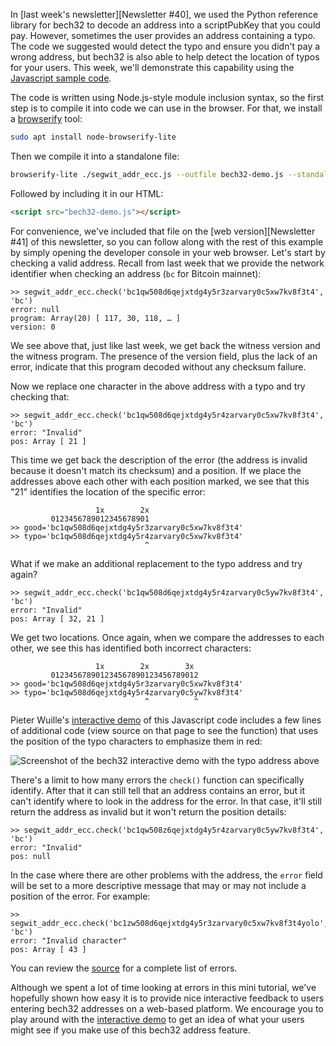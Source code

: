 In [last week's newsletter][Newsletter #40], we used the Python
reference library for bech32 to decode an address into a scriptPubKey
that you could pay.  However, sometimes the user provides an address
containing a typo.  The code we suggested would detect the typo and
ensure you didn't pay a wrong address, but bech32 is also able to help
detect the location of typos for your users.  This week, we'll
demonstrate this capability using the [Javascript sample code][].

The code is written using Node.js-style module inclusion syntax, so the
first step is to compile it into code we can use in the browser.  For
that, we install a [browserify][] tool:

```bash
sudo apt install node-browserify-lite
```

Then we compile it into a standalone file:

```bash
browserify-lite ./segwit_addr_ecc.js --outfile bech32-demo.js --standalone segwit_addr_ecc
```

Followed by including it in our HTML:

```html
<script src="bech32-demo.js"></script>
```

For convenience, we've included that file on the [web
version][Newsletter #41] of this newsletter, so you can follow along
with the rest of this example by simply opening the developer console in
your web browser.  Let's start by checking a valid address.  Recall from
last week that we provide the network identifier when checking an
address (`bc` for Bitcoin mainnet):

```text
>> segwit_addr_ecc.check('bc1qw508d6qejxtdg4y5r3zarvary0c5xw7kv8f3t4', 'bc')
error: null
program: Array(20) [ 117, 30, 118, … ]
version: 0
```

We see above that, just like last week, we get back the witness version
and the witness program.  The presence of the version field, plus the
lack of an error, indicate that this program decoded without any
checksum failure.

Now we replace one character in the above address with a typo and try
checking that:

```text
>> segwit_addr_ecc.check('bc1qw508d6qejxtdg4y5r4zarvary0c5xw7kv8f3t4', 'bc')
error: "Invalid"
pos: Array [ 21 ]
```

This time we get back the description of the error (the address is
invalid because it doesn't match its checksum) and a position.  If we
place the addresses above each other with each position marked, we see
that this "21" identifies the location of the specific error:

```text
                   1x        2x
         0123456789012345678901
>> good='bc1qw508d6qejxtdg4y5r3zarvary0c5xw7kv8f3t4'
>> typo='bc1qw508d6qejxtdg4y5r4zarvary0c5xw7kv8f3t4'
                              ^
```

What if we make an additional replacement to the typo address and try
again?

```text
>> segwit_addr_ecc.check('bc1qw508d6qejxtdg4y5r4zarvary0c5yw7kv8f3t4', 'bc')
error: "Invalid"
pos: Array [ 32, 21 ]
```

We get two locations.  Once again, when we compare the addresses to
each other, we see this has identified both incorrect characters:

```text
                   1x        2x        3x
         012345678901234567890123456789012
>> good='bc1qw508d6qejxtdg4y5r3zarvary0c5xw7kv8f3t4'
>> typo='bc1qw508d6qejxtdg4y5r4zarvary0c5yw7kv8f3t4'
                              ^          ^
```

Pieter Wuille's [interactive demo][] of this Javascript code includes
a few lines of additional code (view source on that page to see the
function) that uses the position of the typo characters to emphasize
them in red:

![Screenshot of the bech32 interactive demo with the typo address above](/img/posts/2019-04-bech32-demo.png)

There's a limit to how many errors the `check()` function can specifically identify.
After that it can still tell that an address contains an error, but it
can't identify where to look in the address for the error.  In that
case, it'll still return the address as invalid but it won't return the
position details:

```text
>> segwit_addr_ecc.check('bc1qw508z6qejxtdg4y5r4zarvary0c5yw7kv8f3t4', 'bc')
error: "Invalid"
pos: null
```

In the case where there are other problems with the address, the `error`
field will be set to a more descriptive message that may or may not
include a position of the error.  For example:

```text
>> segwit_addr_ecc.check('bc1zw508d6qejxtdg4y5r3zarvary0c5xw7kv8f3t4yolo', 'bc')
error: "Invalid character"
pos: Array [ 43 ]
```

You can review the [source][bech32 errors] for a complete list of
errors.

Although we spent a lot of time looking at errors in this mini tutorial,
we've hopefully shown how easy it is to provide nice interactive
feedback to users entering bech32 addresses on a web-based platform.  We
encourage you to play around with the [interactive demo][] to get an
idea of what your users might see if you make use of this bech32 address
feature.

<script src="/misc/bech32-demo.js"></script>
[bech32 easy]: {{news38}}#bech32-sending-support
[browserify]: http://browserify.org/
[javascript sample code]: https://github.com/sipa/bech32/tree/master/ecc/javascript
[interactive demo]: http://bitcoin.sipa.be/bech32/demo/demo.html
[bech32 errors]: https://github.com/sipa/bech32/blob/master/ecc/javascript/segwit_addr_ecc.js#L54
